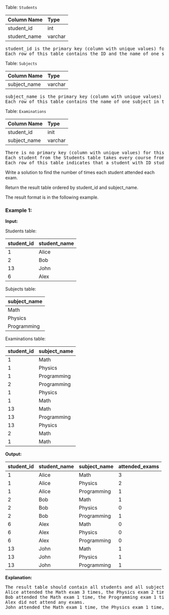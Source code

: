 Table: `Students`

| Column Name  | Type    |
| ------------ | :------ |
| student_id   | int     |
| student_name | varchar |

<pre>
student_id is the primary key (column with unique values) for this table.
Each row of this table contains the ID and the name of one student in the school.
</pre>

Table: `Subjects`

| Column Name  | Type    |
| ------------ | :------ |
| subject_name | varchar |

<pre>
subject_name is the primary key (column with unique values) for this table.
Each row of this table contains the name of one subject in the school.
</pre>

Table: `Examinations`

| Column Name  | Type    |
| ------------ | :------ |
| student_id   | init    |
| subject_name | varchar |

<pre>
There is no primary key (column with unique values) for this table. It may contain duplicates.
Each student from the Students table takes every course from the Subjects table.
Each row of this table indicates that a student with ID student_id attended the exam of subject_name.
</pre>

Write a solution to find the number of times each student attended each exam.

Return the result table ordered by student_id and subject_name.

The result format is in the following example.

### Example 1:

**Input:**

Students table:

| student_id | student_name |
| ---------- | ------------ |
| 1          | Alice        |
| 2          | Bob          |
| 13         | John         |
| 6          | Alex         |

Subjects table:

| subject_name |
| ------------ |
| Math         |
| Physics      |
| Programming  |

Examinations table:

| student_id | subject_name |
| ---------- | ------------ |
| 1          | Math         |
| 1          | Physics      |
| 1          | Programming  |
| 2          | Programming  |
| 1          | Physics      |
| 1          | Math         |
| 13         | Math         |
| 13         | Programming  |
| 13         | Physics      |
| 2          | Math         |
| 1          | Math         |

**Output:**

| student_id | student_name | subject_name | attended_exams |
| ---------- | ------------ | ------------ | -------------- |
| 1          | Alice        | Math         | 3              |
| 1          | Alice        | Physics      | 2              |
| 1          | Alice        | Programming  | 1              |
| 2          | Bob          | Math         | 1              |
| 2          | Bob          | Physics      | 0              |
| 2          | Bob          | Programming  | 1              |
| 6          | Alex         | Math         | 0              |
| 6          | Alex         | Physics      | 0              |
| 6          | Alex         | Programming  | 0              |
| 13         | John         | Math         | 1              |
| 13         | John         | Physics      | 1              |
| 13         | John         | Programming  | 1              |

**Explanation:**

<pre>
The result table should contain all students and all subjects.
Alice attended the Math exam 3 times, the Physics exam 2 times, and the Programming exam 1 time.
Bob attended the Math exam 1 time, the Programming exam 1 time, and did not attend the Physics exam.
Alex did not attend any exams.
John attended the Math exam 1 time, the Physics exam 1 time, and the Programming exam 1 time.
</pre>
